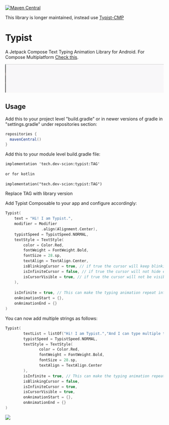 [![Maven Central](https://img.shields.io/maven-central/v/tech.dev-scion/typist.svg?label=Maven%20Central)](https://search.maven.org/search?q=g:%22tech.dev-scion%22%20AND%20a:%22typist%22)

<p>This library is longer maintained, instead use <a href="https://github.com/zeeshanali-k/Typist-CMP">Typist-CMP</a></p>

# Typist
A Jetpack Compose Text Typing Animation Library for Android.
For Compose Multiplatform <a href="https://github.com/zeeshanali-k/Typist-CMP">Check this</a>.

<img src="/media/typist.gif">

## Usage
<p>Add this to your project level "build.gradle" or in newer versions of gradle in "settings.gradle" under repositories section:</p>

 ```groovy
repositories {
   mavenCentral()
}
```
<p>Add this to your module level build.gradle file:</p>

```groovy/kotlin
implementation 'tech.dev-scion:typist:TAG'

or for kotlin

implementation("tech.dev-scion:typist:TAG")
```
<p>Replace TAG with library version</p>

<p>Add Typist Composable to your app and configure accordingly:</p>

```kotlin
Typist(
    text = "Hi! I am Typist.",
    modifier = Modifier
                .align(Alignment.Center),
    typistSpeed = TypistSpeed.NORMAL,
    textStyle = TextStyle(
        color = Color.Red,
        fontWeight = FontWeight.Bold,
        fontSize = 28.sp,
        textAlign = TextAlign.Center,
        isBlinkingCursor = true, // if true the cursor will keep blinking
        isInfiniteCursor = false, // if true the cursor will not hide even after the text has been written
        isCursorVisible = true, // if true the cursor will not be visible at all
    ),

    isInfinite = true, // This can make the typing animation repeat infinitely
    onAnimationStart = {},
    onAnimationEnd = {}
)
```
<p>You can now add multiple strings as follows:</p>

```kotlin
Typist(
        textList = listOf("Hi! I am Typist.","And I can type multiple times"),//These strings will be typed in the specified order
        typistSpeed = TypistSpeed.NORMAL,
        textStyle = TextStyle(
               color = Color.Red,
               fontWeight = FontWeight.Bold,
               fontSize = 28.sp,
               textAlign = TextAlign.Center
        ),
        isInfinite = true, // This can make the typing animation repeat infinitely
        isBlinkingCursor = false,
        isInfiniteCursor = true,
        isCursorVisible = true,
        onAnimationStart = {},
        onAnimationEnd = {}
)
```


<a href="https://www.buymeacoffee.com/devscion"><img src="https://img.buymeacoffee.com/button-api/?text=Buy me a coffee&emoji=&slug=ZeeshanAli&button_colour=FFDD00&font_colour=000000&font_family=Cookie&outline_colour=000000&coffee_colour=ffffff"></a>

